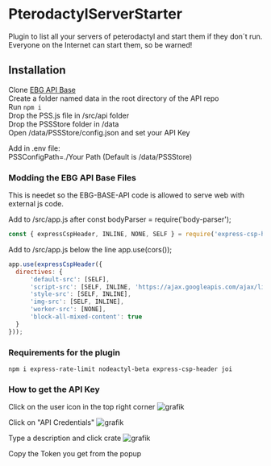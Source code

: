 # PterodactylServerStarter
Plugin to list all your servers of peterodactyl and start them if they don´t run.  
Everyone on the Internet can start them, so be warned!  

## Installation
Clone [EBG API Base](https://github.com/EBG-PW/EBG-API-Base)  
Create a folder named data in the root directory of the API repo  
Run `npm i`  
Drop the PSS.js file in /src/api folder  
Drop the PSSStore folder in /data  
Open /data/PSSStore/config.json and set your API Key  

Add in .env file:  
PSSConfigPath=./Your Path (Default is /data/PSSStore)  


### Modding the EBG API Base Files
This is needet so the EBG-BASE-API code is allowed to serve web with external js code.  

Add to /src/app.js after const bodyParser = require('body-parser');  
```js
const { expressCspHeader, INLINE, NONE, SELF } = require('express-csp-header');
```

Add to /src/app.js below the line app.use(cors());  
```js
app.use(expressCspHeader({
  directives: {
      'default-src': [SELF],
      'script-src': [SELF, INLINE, 'https://ajax.googleapis.com/ajax/libs/jquery/3.5.1/jquery.min.js'],
      'style-src': [SELF, INLINE],
      'img-src': [SELF, INLINE],
      'worker-src': [NONE],
      'block-all-mixed-content': true
  }
}));
```
  
### Requirements for the plugin
`npm i express-rate-limit nodeactyl-beta express-csp-header joi` 

### How to get the API Key
Click on the user icon in the top right corner
![grafik](https://user-images.githubusercontent.com/35345288/116950849-99270b00-ac86-11eb-8908-dd1ed3f692a8.png)
  
Click on "API Credentials"
![grafik](https://user-images.githubusercontent.com/35345288/116950936-cd9ac700-ac86-11eb-90ee-266e85ecac99.png)
  
Type a description and click crate
![grafik](https://user-images.githubusercontent.com/35345288/116951014-13578f80-ac87-11eb-8f36-f76705ba445b.png)
  
Copy the Token you get from the popup
